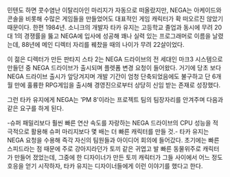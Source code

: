민텐도 하면 콧수염난 이탈리아인 마리지가 자동으로 떠올랐지만, NEGA는 아케이드와 콘솔을 비롯해 수많은 게임들을 만들었어도 대표적인 게임 캐릭터가 확 떠오르진 않았기 때문이다.
한편 1984년. 소니크의 개발자 타카 유지는 고등학교 졸업과 동시에 무려 20대 1의 경쟁률을 뚫고 NEGA에 입사에 성공해 꽤나 실력 있는 프로그래머로 이름을 날렸는데, 88년에 메인 디렉터 자리를 꿰찼을 때의 나이가 무려 22살이었다.

이 젊은 디렉터가 만든 판타지 스타 2는 NEGA 드라이브의 전 세대인 마크3 시스템으로 만들던 중 NEGA 드라이브가 출시되며 플렛폼 변경 요청이 들어왔다.
거기에 당초 보다 NEGA 드라이브 출시가 앞당겨지며 개발 기간이 엄청 단축되었음에도 불구하고 단 6개월 만에 훌륭한 RPG게임을 출시해 경영진으로부터 상당히 신임 받는 존재로 성장했다.

그런 타카 유지에게 NEGA는 'PM 8'이라는 프로젝트 팀의 팀장자리를 안겨주며 다음과 같은 요구를 하게 된다.

-슈퍼 패밀리보다 훨씬 빠른 연산 속도를 자랑하는 NEGA 드라이브의 CPU 성능을 적극적으로 활용해 슈퍼 마리지보다 몇 배는 더 빠른 캐릭터를 만들 것.- 타카 유지는 NEGA 요청을 수용해 즉각 자신의 팀원들과 아이디어 회의에 들어갔다.
초기에는 빠른 스피드라는 점 때문에 주로 강아지라던가 토끼 같은 귀엽고 발 빠른 동물위주로 캐릭터가 만들어 졌었는데, 그중에 한 디자이너가 만든 토끼 캐릭터가 그들 사이에서 어느 정도 호응을 얻기 시작하자, 타카 유지는 디자이너들에게 이런 이야기를 했다고 한다.